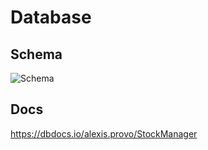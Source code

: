 # Database

## Schema

![Schema](https://github.com/imPBH/StockManager/assets/59230262/fb4ecac0-12b6-4f15-945c-62e975ebc014)


## Docs
https://dbdocs.io/alexis.provo/StockManager
